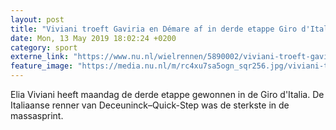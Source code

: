 ```yaml
---
layout: post
title: "Viviani troeft Gaviria en Démare af in derde etappe Giro d'Italia"
date: Mon, 13 May 2019 18:02:24 +0200
category: sport
externe_link: "https://www.nu.nl/wielrennen/5890002/viviani-troeft-gaviria-en-demare-af-in-derde-etappe-giro-ditalia.html"
feature_image: "https://media.nu.nl/m/rc4xu7sa5ogn_sqr256.jpg/viviani-troeft-gaviria-en-demare-af-in-derde-etappe-giro-ditalia.jpg"
---
```


Elia Viviani heeft maandag de derde etappe gewonnen in de Giro d'Italia. De Italiaanse renner van Deceuninck–Quick-Step was de sterkste in de massasprint.
